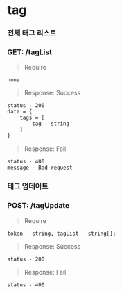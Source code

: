 # tag

### 전체 태그 리스트

### GET: /tagList

> Require

```
none
```

> Response: Success

```
status - 200
data = {
	tags = [
		tag - string
	]
}
```

> Response: Fail

```
status - 400
message - Bad request
```



### 태그 업데이트

### POST: /tagUpdate

> Require

```
token - string, tagList - string[];
```

> Response: Success

```
status - 200

```

> Response: Fail

```
status - 400
```